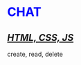 <html>
<style>
    h1 {
        color:blue;
        text-transform: uppercase;
    }
    h2{
        text-decoration:underline;
    }
</style>
<h1 style="color:blue">Chat</h1>
<h2 style="font-style:italic">HTML, CSS, JS</h2>
<p>create, read, delete</p>
</html>
